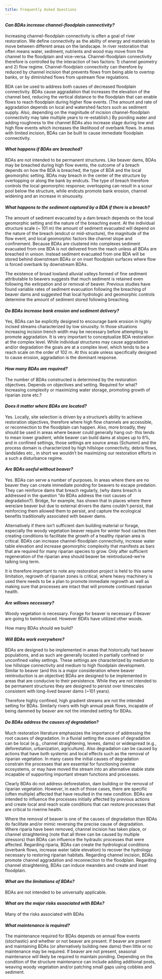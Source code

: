 ```yaml
---
title: Frequently Asked Questions
---
```


#### *Can BDAs increase channel-floodplain connectivity?* ####

Increasing channel-floodplain connectivity is often a goal of river restoration. We define connectivity as the ability of energy and materials to move between different areas on the landscape. In river restoration that often means water, sediment, nutrients and wood may move from the channel to the floodplain and vice-versa. Channel-floodplain connectivity therefore is controlled by the interaction of two factors: 1) channel geometry and 2) flow regime. Channel-floodplain connectivity can therefore by reduced by channel incision that prevents flows from being able to overtop banks, or by diminished flows from upstream flow regulations.

BDA can be used to address both causes of decreased floodplain connectivity. BDAs cause aggradation that increases the elevation of the channel bed, reducing the vertical distance to the floodplain that can enable flows to reach floodplain during higher flow events. (The amount and rate of aggradation depends on local and watershed factors such as sediment supply. Also, depending on the magnitude of incision channel-floodplain connectivity may take multiple years to re-establish.) By ponding water and adding roughness to the channel BDAs also increase stage during low and high flow events which increases the likelihood of overbank flows. In areas with limited incision, BDAs can be built to cause immediate floodplain connectivity.

#### *What happens if BDAs are breached?* ####

BDAs are not intended to be permanent structures. Like beaver dams, BDAs may be breached during high flow events, the outcome of a breach depends on how the BDA is breached, the type of BDA and the local geomorphic setting. BDAs may breach in the center of the structure by overtopping or along the bank by endcuts. The type of breach therefore controls the local geomorphic response; overtopping can result in a scour pool below the structure, while endcuts promote bank erosion, channel widening and an increase in sinuousity.

#### *What happens to the sediment captured by a BDA if there is a breach?* ####

The amount of sediment evacuated by a dam breach depends on the local geomorphic setting and the nature of the breaching event. At the individual structure scale (~ 101 m) the amount of sediment evacuated will depend on the nature of the breach (endcut or mid-structure), the magnitude of the flow event, and local geomorphic factors like channel slope and confinement. Because BDAs are clustered into complexes sediment evacuated from one BDA is not delivered from the reach unless all BDAs are breached in unison. Instead sediment evacuated from one BDA will be stored behind downstream BDAs or on inset floodplain surfaces where flow is forced overbank by downstream BDAs.

The existence of broad lowland alluvial valleys formed of fine sediment attributable to beavers suggests that much sediment is retained even following the extirpation and or removal of beaver. Previous studies have found variable rates of sediment evacuation following the breaching of beaver dams and suggested that local hydrologic and geomorphic controls determine the amount of sediment stored following breaching.

#### *Do BDAs increase bank erosion and sediment delivery?* ####

Yes, BDAs can be explicitly designed to encourage bank erosion in highly incised streams characterized by low sinuosity. In those situations increasing incision trench width may be necessary before attempting to promote aggradation. It is very important to conceptualize BDA restoration at the complex level. While individual structures may cause aggradation and/or degradation the goals are at a complex level, which tends to be a reach scale on the order of 102 m. At this scale unless specifically designed to cause erosion, aggradation is the dominant response.

#### *How many BDAs are required?* ####
The number of BDAs constructed is determined by the restoration objectives. Depends on objectives and setting. Required for what? Increasing complexity or maximizing water storage, promoting growth of riparian zone etc.?

#### *Does it matter where BDAs are located?* ####

Yes. Locally, site selection is driven by a structure’s ability to achieve restoration objectives, therefore where high flow channels are accessible, or reconnection to the floodplain can happen. Also, more broadly, they should be used in areas where beaver could generally hang out- this tends to mean lower gradient, while beaver can build dams at slopes up to 6%, and in confined settings, those settings are source areas (Schumm) and the process domain is characterized by high hillslope connectivity, debris flows, landslides etc., in short we wouldn’t be maximizing our restoration efforts in a such a disturbance regime.

#### *Are BDAs useful without beaver?* ####
Yes. BDAs can serve a number of purposes. In areas where there are no beaver they can create immediate ponding for beavers to escape predation. They can reinforce dams that breach regularly, (why dams breach is addressed in the question “do BDAs address the root causes of degradation?). Bridge, for example, has shown that in places where there were/are beaver but due to external drivers the dams couldn’t persist, that reinforcing them allowed them to persist, and capture the ecological benefits traditionally associated with beaver dams.

Alternatively if there isn’t sufficient dam building material or forage, especially the woody vegetation beaver require for winter food caches then creating conditions to facilitate the growth of a healthy riparian area is critical. BDA’s can increase channel-floodplain connectivity, increase water table elevation and increase geomorphic complexity that manifests as bars that are required for many riparian species to grow. Only after sufficient regeneration of the riparian area should beaver be reintroduced-we’re talking long term.

It is therefore important to note any restoration project is held to this same limitation, regrowth of riparian zones is critical, where heavy machinery is used there needs to be a plan to promote immediate regrowth as well as making sure that processes are intact that will promote continued riparian health.

#### *Are willows necessary?* ####
Woody vegetation is necessary. Forage for beaver is necessary if beaver are going to beintroduced. However BDA’s have utilized other woods.

How many BDAs should we build?

#### *Will BDAs work everywhere?* ####

BDAs are designed to be implemented in areas that historically had beaver populations, and as such are generally located in partially confined or unconfined valley settings. These settings are characterized by medium to low hillslope connectivity and medium to high floodplain development. Similar to beaver (and this is a major consideration where beaver reintroduction is an objective) BDAs are designed to be implemented in areas that are conducive to their persistence. While they are not intended to be permanent structures they are designed to persist over timescales consistent with long-lived beaver dams (~101 years).

Therefore highly confined, high gradient streams are not the intended setting for BDAs. Similarly rivers with high annual peak flows, incapable of being dammed by beaver are not the intended setting for BDAs.

#### *Do BDAs address the causes of degradation?* ####
Much restoration literature emphasizes the importance of addressing the root causes of degradation. In a fluvial setting the causes of degradation can be local (e.g., channel straightening, levees, dams) or widespread (e.g., deforestation, urbanization, agriculture). Also degradation can be caused by actions that have both systemic and local effects such as the removal of riparian vegetation. In many cases the initial causes of degradation constrain the processes that are essential for functioning riverine ecosystems, or may have moved the stream into an alternative stable state incapable of supporting important stream functions and processes.

Clearly BDAs do not address deforestation, dam building or the removal of riparian vegetation. However, in each of those cases, there are specific (often multiple) affected that have resulted in the new condition. BDAs are intended to influence the processes initially affected by previous actions and create local and reach scale conditions that can restore processes that are critical to riverine health.

Where the removal of beaver is one of the causes of degradation than BDAs do facilitate and/or mimic reversing the precise cause of degradation. Where riparia have been removed, channel incision has taken place, or channel straightening (note that all three can be caused by multiple stressors) than BDAs can influence the hydraulic processes that were affected. Regarding riparia, BDAs can create the hydrological conditions (overbank flows, increase water table elevation) to recover the hydrology necessary to restoring riparian habitats. Regarding channel incision, BDAs promote channel aggradation and reconnection to the floodplain. Regarding channel straightening, BDAs can induce meanders and create and inset floodplain.

#### *What are the limitations of BDAs?* ####

BDAs are not intended to be universally applicable.

#### *What are the major risks associated with BDAs?* ####

Many of the risks associated with BDAs

#### *What maintenance is required?* ####

The maintenance required for BDAs depends on annual flow events (stochastic) and whether or not beaver are present. If beaver are present and maintaining BDAs (or alternatively building new dams) then little or no maintenance may be required. If beaver are not present, seasonal maintenance will likely be required to maintain ponding. Depending on the condition of the structure maintenance can include adding additional posts, weaving woody vegetation and/or patching small gaps using cobbles and sediment.
